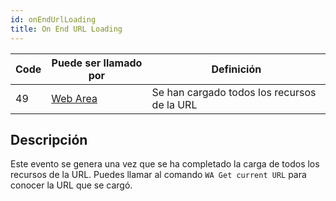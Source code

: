 ```yaml
---
id: onEndUrlLoading
title: On End URL Loading
---
```


| Code | Puede ser llamado por                       | Definición                                  |
| ---- | ------------------------------------------- | ------------------------------------------- |
| 49   | [Web Area](FormObjects/webArea_overview.md) | Se han cargado todos los recursos de la URL |

## Descripción

Este evento se genera una vez que se ha completado la carga de todos los recursos de la URL. Puedes llamar al comando `WA Get current URL` para conocer la URL que se cargó.
